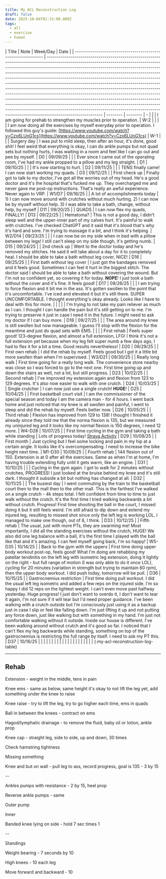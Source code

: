 ```yaml
---
title: My ACL Reconstruction Log
draft: false
date: 2025-10-04T01:31:00.000Z
tags:
  - all
  - exercise
  - human
---
```


| Title                                                          | Note                                                                                                                                                                                                                                                                                                                                                                                                                                                                                                                                                                                                                                                                                                                                                                                                                                                                                                                   | Week/Day | Date     |
| -------------------------------------------------------------- | ---------------------------------------------------------------------------------------------------------------------------------------------------------------------------------------------------------------------------------------------------------------------------------------------------------------------------------------------------------------------------------------------------------------------------------------------------------------------------------------------------------------------------------------------------------------------------------------------------------------------------------------------------------------------------------------------------------------------------------------------------------------------------------------------------------------------------------------------------------------------------------------------------------------------- | -------- | -------- | - |
|                                                                | I am going for prehab to strengthen my muscles prior to operation.                                                                                                                                                                                                                                                                                                                                                                                                                                                                                                                                                                                                                                                                                                                                                                                                                                                     | W-2      |          |
|                                                                | I am now doing all the exercises by myself everyday prior to operation. I followed this guy's guide: [https://www.youtube.com/watch?v=Czx6LUnG1cs](https://www.youtube.com/watch?v=Czx6LUnG1cs)                                                                                                                                                                                                                                                                                                                                                                                                                                                                                                                                                                                                                                                                                                                        | W-1      |          |
| Surgery day                                                    | I was put to mild sleep, then after an hour, it's done, good shit! I feel weird that everything is okay, I can do ankle pumps but not quad sets but nothing hurts, I was waiting in a room and feel like I can go out and pee by myself.                                                                                                                                                                                                                                                                                                                                                                                                                                                                                                                                                                                                                                                                               | D0       | 09/09/25 |
|                                                                | Ever since I came out of the operating room, I've had my ankle propped to a pillow and my leg straight.                                                                                                                                                                                                                                                                                                                                                                                                                                                                                                                                                                                                                                                                                                                                                                                                                | D1       | 09/10/25 |
|                                                                | It's now starting to hurt.                                                                                                                                                                                                                                                                                                                                                                                                                                                                                                                                                                                                                                                                                                                                                                                                                                                                                             | D2       | 09/11/25 |
|                                                                | TENS finally came! I can now start working my quads.                                                                                                                                                                                                                                                                                                                                                                                                                                                                                                                                                                                                                                                                                                                                                                                                                                                                   | D3       | 09/12/25 |
| First check up                                                 | Finally got to talk to my doctor, I've got all the worries out of my head. He's a good doctor and it's the hospital that's fucked me up. They overcharged me and never gave me post-op instructions. That's really an awful experience. Never again to VRP.                                                                                                                                                                                                                                                                                                                                                                                                                                                                                                                                                                                                                                                            | W1/D7    | 09/16/25 |
| A lot of accomplishments today                                 | &#xD;1\) I can now move around with crutches without much hurting.&#xD; 2\) I can now be by myself without help.&#xD; 3\) I was able to take a bath, change, without help, by myself                                                                                                                                                                                                                                                                                                                                                                                                                                                                                                                                                                                                                                                                                                                                   | D11      | 09/20/25 |
| QUADS                                                          | I can now flex my quads, FINALLY!                                                                                                                                                                                                                                                                                                                                                                                                                                                                                                                                                                                                                                                                                                                                                                                                                                                                                      | D13      | 09/22/25 |
| Hematoma?                                                      | This is not a good day, I didn't sleep well and the upper-inner part of my calves hurt. It's painful to walk with crutches. I've checked ChatGPT and it said that it's blood that's why it's hard and sore. I'm trying to massage it a bit, and I think it's helping.                                                                                                                                                                                                                                                                                                                                                                                                                                                                                                                                                                                                                                                  | W2/D14   | 09/23/25 |
|                                                                | I can now be on my side when in bed with a pillow between my legs! I still can't sleep on my side though, it's getting numb.                                                                                                                                                                                                                                                                                                                                                                                                                                                                                                                                                                                                                                                                                                                                                                                           | D15      | 09/24/25 |
| 2nd check up                                                   | Went to the doctor today and he's removed my stitches. He said it will take about a day for it to completely heal. I should be able to take a bath without leg cover, NICE!                                                                                                                                                                                                                                                                                                                                                                                                                                                                                                                                                                                                                                                                                                                                            | D16      | 09/25/25 |
| First bath without leg cover                                   | I just got the bandages removed and it feels good. Sometimes I can feel it hurt in the biggest stitch. The doctor said I should be able to take a bath without covering the wound. But I'm not so confident yet, so covering it for today. **NOPE**! I just took a bath without the cover and it's fine. It feels good!                                                                                                                                                                                                                                                                                                                                                                                                                                                                                                                                                                                                | D17      | 09/26/25 |
|                                                                | I am trying to force flexion and it bit me in the ass. It's gotten swollen to the point that it's uncomfortable. I've iced and elevated it but it's still there. SUPER UNCOMFORTABLE. I thought everything's okay already. Looks like I have to deal with this for more.                                                                                                                                                                                                                                                                                                                                                                                                                                                                                                                                                                                                                                               |          |          |
|                                                                | I'm trying to not take my pain reliever as much as I can. I thought I can handle the pain but it's still getting on to me. I'm trying to preserve it just in case I need it in the future. I might need to ask my doctor if I can buy more.                                                                                                                                                                                                                                                                                                                                                                                                                                                                                                                                                                                                                                                                            | D18      | 09/27/25 |
|                                                                | The area around my knee is still swollen but now manageable. I guess I'll stop with the flexion for the meantime and just do quad sets with EMS.                                                                                                                                                                                                                                                                                                                                                                                                                                                                                                                                                                                                                                                                                                                                                                       |          |          |
| First rehab                                                    | Feels super good! 123-degree flexion, and almost a full extension, LFG! I think it's not a full extension yet because when my leg felt super numb a few days ago, I had to flex it for a bit a time. Good results nevertheless!                                                                                                                                                                                                                                                                                                                                                                                                                                                                                                                                                                                                                                                                                        | D20      | 09/29/25 |
| First own rehab                                                | I did the rehab by myself. Feels good but I got it a little bit more swollen than when I'm supervised.                                                                                                                                                                                                                                                                                                                                                                                                                                                                                                                                                                                                                                                                                                                                                                                                                 | W3/D21   | 09/30/25 |
| Really long walk                                               | First time going for a really long walk. The convenience store nearby was close so I was forced to go to the next one. First time going up and down the stairs as well, not a lot, but still progress.                                                                                                                                                                                                                                                                                                                                                                                                                                                                                                                                                                                                                                                                                                                 | D23      | 10/02/25 |
| Second rehab                                                   | I've improved my extension again and flexion from 123 to 129 degrees. It's also now easier to walk with one crutch.                                                                                                                                                                                                                                                                                                                                                                                                                                                                                                                                                                                                                                                                                                                                                                                                    | D24      | 10/03/25 |
| Single crutcher                                                | I can now just use a single crutch! **HUGE**!                                                                                                                                                                                                                                                                                                                                                                                                                                                                                                                                                                                                                                                                                                                                                                                                                                                                          | D25      | 10/04/25 |
| First basketball court visit                                   | I am the commissioner of the special season and today I am the camera man - for 4 hours. I went back home and just noticed that my knee is all swollen and painful, I went to sleep and did the rehab by myself. Feels better now.                                                                                                                                                                                                                                                                                                                                                                                                                                                                                                                                                                                                                                                                                     | D26      | 10/05/25 |
| Third rehab                                                    | Flexion has improved from 129 to 138! I thought I finished it already since they told me that the norma flexion is 135, but we measured my uninjured leg and it looks like my normal flexion is 150 degrees, I need 12 more.                                                                                                                                                                                                                                                                                                                                                                                                                                                                                                                                                                                                                                                                                           | W4-D28   | 10/07/25 |
| First time cycling in the gym and taking a bath while standing | Lots of progress today! [Strava Activity](https://www.strava.com/activities/16070486068)                                                                                                                                                                                                                                                                                                                                                                                                                                                                                                                                                                                                                                                                                                                                                                                                                               | D29      | 10/08/25 |
| First month                                                    | Just cycling but I feel some locking and pain in my hip at a certain angle. It looks like it's overcompensating. I need to increase the bike height next time.                                                                                                                                                                                                                                                                                                                                                                                                                                                                                                                                                                                                                                                                                                                                                         | M1-D30   | 10/09/25 |
| Fourth rehab                                                   | 144 flexion out of 150. Extension is at 0 after all the exercises. Same as when I'm at home, I'm having trouble extending fully until it gets warm, like an engine.                                                                                                                                                                                                                                                                                                                                                                                                                                                                                                                                                                                                                                                                                                                                                    | D31      | 10/10/25 |
|                                                                | Cycling in the gym again. I got to walk for 2 minutes without crutches, PROGRESS! I just looked at the bruise behind my knee and it's still dark. I thought it subside a bit but nothing has changed at all.                                                                                                                                                                                                                                                                                                                                                                                                                                                                                                                                                                                                                                                                                                           | D32      | 10/11/25 |
| The busiest day                                                | I went commuting by the train to the basketball court then to the mall then to the other mall. This is the farthest I've walked on a single crutch - 4k steps total. I felt confident from time to time to just walk without the crutch. It's the first time I tried walking backwards a bit without crutch. Progress! First time shooting the ball in the court, I missed doing it but it still feels weird. I'm still afraid to dip down and extend my injured leg, resulting to missed shot since only the left leg is working LOL. I managed to make one though, out of 8, I think.                                                                                                                                                                                                                                                                                                                                | D33      | 10/12/25 |
| Fifth rehab                                                    | The usual, just with more PTs, they are swarming me! Most importantly, I did all the standing exercises without the crutch, HUGE! We also did one leg balance with a ball, it's the first time I played with the ball like that and it's amazing. I can feel myself going back, I'm so happy!                                                                                                                                                                                                                                                                                                                                                                                                                                                                                                                                                                                                                          | W5-D35   | 10/14/25 |
| Back to the gym with the uppers                                | First time doing upper body workout post-op, feels good! What I'm doing are rehabbing my patellar tendinitis on the left leg with isometric leg extension, doing it lightly on the right - but full range of motion (I was only able to do it once LOL), cycling for 20 minutes (variation in strength but trying to maintain 60 rpm), then the upper body workout. I did push today, tomorrow will be pull.                                                                                                                                                                                                                                                                                                                                                                                                                                                                                                           | D36      | 10/15/25 |
| Gastrocnemius restriction                                      | First time doing pull workout. I did the usual left leg isometric and added a few reps on the injured side. I'm so happy I did 12 reps on the lightest weight. I can't even move past halfway yesterday. Huge progress! I just don't want to overdo it, I don't want to tear it again, I'm not sure if it will tear but I'd need proper guidance. I've been walking with a crutch outside but I'm consciously just using it as a backup just in case I slip or feel like falling down. I'm just lifting it up and not putting any force down, just like walking but with something in my hand. I'm just not comfortable walking without it outside. Inside our house is different. I've been walking around without crutch and it's good so far. I noticed that I can't flex my leg backwards while standing, something on top of the gastrocnemius is restricting the full range by itself. I need to ask my PT this. | D37      | 10/16/25 |
|                                                                |                                                                                                                                                                                                                                                                                                                                                                                                                                                                                                                                                                                                                                                                                                                                                                                                                                                                                                                        |          |          |
|                                                                |                                                                                                                                                                                                                                                                                                                                                                                                                                                                                                                                                                                                                                                                                                                                                                                                                                                                                                                        |          |          |
|                                                                |                                                                                                                                                                                                                                                                                                                                                                                                                                                                                                                                                                                                                                                                                                                                                                                                                                                                                                                        |          |          |
|                                                                |                                                                                                                                                                                                                                                                                                                                                                                                                                                                                                                                                                                                                                                                                                                                                                                                                                                                                                                        |          |          |
{.my-acl-reconstruction-log-table}

***

## Rehab

Extension - weight in the middle, tens in pain

Knee ems - same as below, same height it's okay to not lift the leg yet, add something under the knee to raise

Knee raise - try to lift the leg, try to go higher each time, ems in quads

Ball in between the knees - contract on ems

Hagod/lymphatic drainage - to remove the fluid, baby oil or lotion, ankle prop

Knee cap - straight leg, side to side, up and down, 30 times

Check hamstring tightness

Missing something

Knee and but on wall - pull leg to ass, record progress, goal is 135 - 3 by 15

\--

Ankles pumps with resistance - 2 by 15, heel prop

Reverse ankle pumps - same

Outer pump

Inner

Banded knee lying on side - hold 7 sec times 1

\--

Standings

Weight bearing - 7 seconds by 10

High knees - 10 each leg

Move forward and backward - 10
